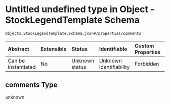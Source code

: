 # Untitled undefined type in Object - StockLegendTemplate Schema

```txt
Objects.StockLegendTemplate.schema.json#/properties/comments
```



| Abstract            | Extensible | Status         | Identifiable            | Custom Properties | Additional Properties | Access Restrictions | Defined In                                                                                                      |
| :------------------ | :--------- | :------------- | :---------------------- | :---------------- | :-------------------- | :------------------ | :-------------------------------------------------------------------------------------------------------------- |
| Can be instantiated | No         | Unknown status | Unknown identifiability | Forbidden         | Allowed               | none                | [StockLegendTemplate.schema.json*](../../schema/objects/StockLegendTemplate.schema.json "open original schema") |

## comments Type

unknown
